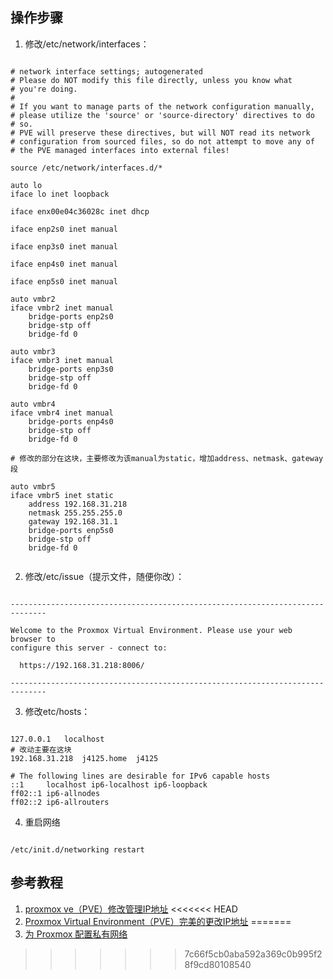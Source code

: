 ## 操作步骤

1. 修改/etc/network/interfaces：

~~~

# network interface settings; autogenerated
# Please do NOT modify this file directly, unless you know what
# you're doing.
#
# If you want to manage parts of the network configuration manually,
# please utilize the 'source' or 'source-directory' directives to do
# so.
# PVE will preserve these directives, but will NOT read its network
# configuration from sourced files, so do not attempt to move any of
# the PVE managed interfaces into external files!

source /etc/network/interfaces.d/*

auto lo
iface lo inet loopback

iface enx00e04c36028c inet dhcp

iface enp2s0 inet manual

iface enp3s0 inet manual

iface enp4s0 inet manual

iface enp5s0 inet manual

auto vmbr2
iface vmbr2 inet manual
	bridge-ports enp2s0
	bridge-stp off
	bridge-fd 0

auto vmbr3
iface vmbr3 inet manual
	bridge-ports enp3s0
	bridge-stp off
	bridge-fd 0

auto vmbr4
iface vmbr4 inet manual
	bridge-ports enp4s0
	bridge-stp off
	bridge-fd 0

# 修改的部分在这块，主要修改为该manual为static，增加address、netmask、gateway段

auto vmbr5
iface vmbr5 inet static
	address 192.168.31.218
	netmask 255.255.255.0
	gateway 192.168.31.1
	bridge-ports enp5s0
	bridge-stp off
	bridge-fd 0


~~~

2. 修改/etc/issue（提示文件，随便你改）：

~~~

------------------------------------------------------------------------------

Welcome to the Proxmox Virtual Environment. Please use your web browser to 
configure this server - connect to:

  https://192.168.31.218:8006/

------------------------------------------------------------------------------

~~~

3. 修改etc/hosts：

~~~ 

127.0.0.1	localhost
# 改动主要在这块
192.168.31.218	j4125.home	j4125

# The following lines are desirable for IPv6 capable hosts
::1     localhost ip6-localhost ip6-loopback
ff02::1 ip6-allnodes
ff02::2 ip6-allrouters

~~~

4. 重启网络

~~~

/etc/init.d/networking restart

~~~

## 参考教程

1. [proxmox ve（PVE）修改管理IP地址](https://29kr.com/?p=163)
<<<<<<< HEAD
2. [Proxmox Virtual Environment（PVE）完美的更改IP地址](https://zhuanlan.zhihu.com/p/354038479)
=======
2. [为 Proxmox 配置私有网络](https://blog.meow.page/archives/proxmox-config-private-network/)
>>>>>>> 7c66f5cb0aba592a369c0b995f28f9cd80108540
